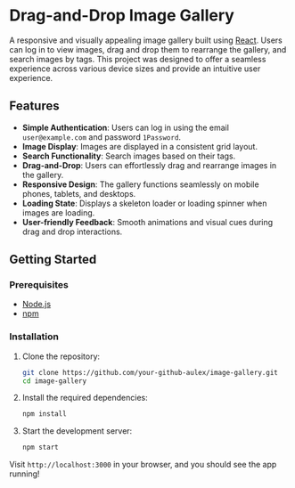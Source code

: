 

# Drag-and-Drop Image Gallery

A responsive and visually appealing image gallery built using [React](https://reactjs.org/). Users can log in to view images, drag and drop them to rearrange the gallery, and search images by tags. This project was designed to offer a seamless experience across various device sizes and provide an intuitive user experience.

## Features

- **Simple Authentication**: Users can log in using the email `user@example.com` and password `1Password`.
- **Image Display**: Images are displayed in a consistent grid layout.
- **Search Functionality**: Search images based on their tags.
- **Drag-and-Drop**: Users can effortlessly drag and rearrange images in the gallery.
- **Responsive Design**: The gallery functions seamlessly on mobile phones, tablets, and desktops.
- **Loading State**: Displays a skeleton loader or loading spinner when images are loading.
- **User-friendly Feedback**: Smooth animations and visual cues during drag and drop interactions.



## Getting Started

### Prerequisites

- [Node.js](https://nodejs.org/)
- [npm](https://www.npmjs.com/)

### Installation

1. Clone the repository:
   ```bash
   git clone https://github.com/your-github-aulex/image-gallery.git
   cd image-gallery
   ```

2. Install the required dependencies:
   ```bash
   npm install
   ```

3. Start the development server:
   ```bash
   npm start
   ```

Visit `http://localhost:3000` in your browser, and you should see the app running!




